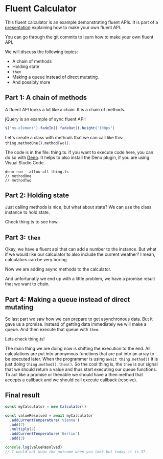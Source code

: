 # Fluent Calculator

This fluent calculator is an example demonstrating fluent APIs.
It is part of a [presentation](https://danielbeeke.nl/fluent-interfaces/) explaining how to make your own fluent API.

You can go through the git commits to learn how to make your own fluent API.

We will discuss the following topics:

- A chain of methods
- Holding state
- `then`
- Making a queue instead of direct mutating.
- And possibly more

## Part 1: A chain of methods

A fluent API looks a lot like a chain. It is a chain of methods.

jQuery is an example of sync fluent API: 

```JavaScript
$('my-element').fadeIn().fadeOut().height('100px')
```

Let's create a class with methods that we can call like this: `thing.methodOne().methodTwo()`.

The code is in the file: thing.ts.
If you want to execute code here, you can do so with [Deno](https://deno.land/).
It helps to also install the Deno plugin, if you are using Visual Studio Code.
```
deno run --allow-all thing.ts
// methodOne
// methodTwo
```

## Part 2: Holding state

Just calling methods is nice, but what about state?
We can use the class instance to hold state.

Check thing.ts to see how.

## Part 3: `then`

Okay, we have a fluent api that can add a number to the instance. But what if we would like our calculator to also include the current weather? I mean, calculators can be very boring.

Now we are adding async methods to the calculator.

And unfortunatly we end up with a little problem, we have a promise result that we want to chain.

## Part 4: Making a queue instead of direct mutating

So last part we saw how we can prepare to get asynchronous data. But it gave us a promise.
Instead of getting data immediately we will make a queue.
And then execute that queue with `then`.

Lets check thing.ts!

The main thing we are doing now is shifting the execution to the end.
All calculations are put into anonymous functions that are put into an array to be executed later.
When the programmer is using `await thing.method()` it is just doing `thing.method().then()`.
So the cool thing is, the `then` is our signal that we should return a value and thus start executing our queue functions.
To act like a promise or thenable we should have a then method that accepts a callback and we should call execute callback (resolve).

## Final result

```JavaScript
const myCalculator = new Calculator()

const valueResolved = await myCalculator
  .addCurrentTemperature('Vienna')
  .add(7)
  .multiply(2)
  .addCurrentTemperature('Berlin')
  .add(3)

console.log(valueResolved)
// I would not know the outcome when you look but today it is 37.

```
